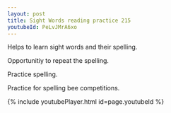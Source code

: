 ```yaml
---
layout: post
title: Sight Words reading practice 215
youtubeId: PeLvJMrA6xo
---
```

 
 
Helps to learn sight words and their spelling.

Opportunitiy to repeat the spelling. 

Practice spelling. 
 
Practice for spelling bee competitions. 
 
{% include youtubePlayer.html id=page.youtubeId %}
 
 
